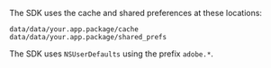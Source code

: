 <Variant platform="android" repeat="2"/>

The SDK uses the cache and shared preferences at these locations:

```
data/data/your.app.package/cache
data/data/your.app.package/shared_prefs
```

<Variant platform="ios" repeat="1"/>

The SDK uses `NSUserDefaults` using the prefix `adobe.*`.
